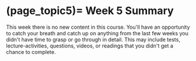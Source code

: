(page_topic5)=
Week 5 Summary
=======================

This week there is no new content in this course.
You'll have an opportunity to catch your breath and catch up on anything from the last few weeks you didn't have time to grasp or go through in detail.
This may include tests, lecture-activities, questions, videos, or readings that you didn't get a chance to complete.
